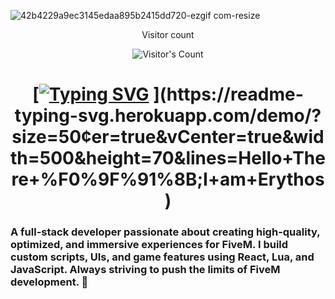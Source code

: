 ![42b4229a9ec3145edaa895b2415dd720-ezgif com-resize](https://github.com/user-attachments/assets/9389da2d-a031-487a-ae4f-32c766ceacf1)

<div align="center"> 
  <p>Visitor count</p>
  <img src="https://profile-counter.glitch.me/{USERNAME}/count.svg" alt="Visitor's Count" />
</div>

<h1 align="center">
[<a href="https://git.io/typing-svg"><img src="https://readme-typing-svg.herokuapp.com?font=Fira+Code&pause=1000&width=435&lines=Hello+There+%F0%9F%91%8B;I+am+Erythos" alt="Typing SVG" /></a>
](https://readme-typing-svg.herokuapp.com/demo/?size=50&center=true&vCenter=true&width=500&height=70&lines=Hello+There+%F0%9F%91%8B;I+am+Erythos)
</h1>



### A full-stack developer passionate about creating high-quality, optimized, and immersive experiences for FiveM. I build custom scripts, UIs, and game features using React, Lua, and JavaScript. Always striving to push the limits of FiveM development. 🚀
